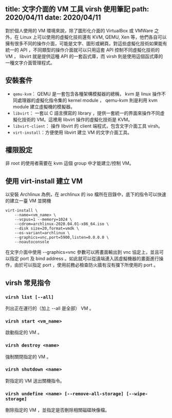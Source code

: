 title: 文字介面的 VM 工具 virsh 使用筆記
path: 2020/04/11
date: 2020/04/11
---

對於個人使用的 VM 環境來說，除了圖形化介面的 VirtualBox 或 VMWare 之外，在 Linux 上可以使用的虛擬化技術還有 KVM, QEMU, Xen 等，他們各自可以擁有很多不同的操作介面，可能是文字、圖形或網頁。對這些虛擬化技術如果能有統一的 API ，不同類型的操作介面就可以只用這套 API 控制不同虛擬化技術的 VM ， libvirt 就是提供這種 API 的一套函式庫，而 virsh 則是使用這個函式庫的一種文字介面管理程式。

## 安裝套件

* `qemu-kvm`： QEMU 是一套包含各種架構模擬器的總稱， kvm 是 linux 操作不同處理器的虛擬化指令集的 kernel module ， qemu-kvm 則是利用 kvm module 建立虛擬機的模擬器。
* `libvirt`： 一套以 C 語言撰寫的 library ，提供一套統一的界面來操作不同虛擬化技術的 VM。這裡用 libvirt 操作的虛擬化技術是 KVM。
* `libvirt-client`： 操作 libvirt 的 client 端程式，包含文字介面工具 virsh。
* `virt-install`：方便使用 libvirt 建立 VM 的文字介面工具。

## 權限設定

非 root 的使用者需要在 kvm 這個 group 中才能建立/控制 VM。

## 使用 virt-install 建立 VM

以安裝 Archlinux 為例，在 archlinux 的 iso 檔所在目錄中，底下的指令可以快速的建立一臺 VM 並開機

```
virt-install \
    --name=<vm_name> \
    --vcpus=1 --memory=1024 \
    --cdrom=archlinux-2020.04.01-x86_64.iso \
    --disk size=20,format=vmdk \
    --os-variant=archlinux \
    --graphics=vnc,port=5900,listen=0.0.0.0 \
    --noautoconsole
```

在文字介面中使用 --graphics=vnc 參數可以將畫面輸出到 vnc 協定上，並且可以指定 port 及 bind address 。如此就可以從遠端連入該虛擬機器的畫面進行操作，由於可以指定 port ，使用前務必檢查防火牆有沒有擋下所使用的 port 。

## virsh 常見指令

### `virsh list [--all]`

列出正在運行的（加上 --all 是全部） VM 。

### `virsh start <vm_name>`

啟動指定的 VM 。

### `virsh destroy <name>`

強制關閉指定的 VM 。

### `virsh shutdown <name>`

對指定的 VM 送出關機指令。

### `virsh undefine <name> [--remove-all-storage] [--wipe-storage]`

刪除指定的 VM ，並指定是否刪除相關磁碟映像檔。
